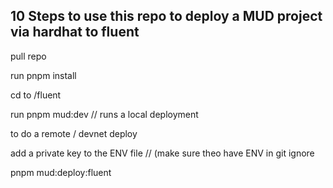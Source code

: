 ## 10 Steps to use this repo to deploy a MUD project via hardhat to fluent

pull repo 

run pnpm install

cd to /fluent

run pnpm mud:dev // runs a local deployment

to do a remote / devnet deploy

add a private key to the ENV file // (make sure theo have ENV in git ignore 

pnpm mud:deploy:fluent

